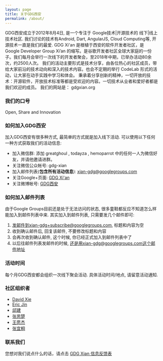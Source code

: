 ```yaml
---
layout: page
title: 关于GDG西安
permalink: /about/
---
```


GDG西安成立于2012年8月4日, 是一个专注于 Google技术|开源技术的 线下|线上 技术社区. 我们讨论的技术有Android, Dart, AngularJS, Cloud Computing等, 开源技术一直是我们的最爱.
GDG Xi'an 是根植于西安的软件开发者社区，是 Google Developer Group Xi’an 的缩写。是谷歌开发者社区全球大家庭的一份子。我们每月会举行一次线下的开发者聚会，至2018年中期，已举办活动80余次，约2500人次。
我们的活动主要形式是技术分享，由各位热心的社区成员，带给大家前沿的技术动向和深入的技术内容。也会不定期的举行 CodeLab 形式的活动，让大家在动手实践中学习和体会。
秉承着分享创新的精神，一切开放的技术：开源软件，开放技术标准等都是受欢迎的内容。一切技术从业者和爱好者都是我们欢迎的成员。
我们的网站是：  gdgxian.org



### 我们的口号

Open, Share and Innovation

### 如何加入GDG西安

加入GDG西安有很多种方式, 最简单的方式就是加入线下活动. 可以使用以下任何一种方式获取我们的活动信息:

* 加入微信群: 添加 greatghoul , todayza , hemoparrot 中的任何一人为微信好友，并请他邀请进群。
* 关注微信公众帐号: gdg-xian
* 加入邮件列表(**包含所有活动信息**): xian-gdg@googlegroups.com
* 关注Google+页面: [GDG Xi'an](http://plus.google.com/114935565019424673192/)
* 关注微博帐号: [GDG西安](http://weibo.com/xagdg)


### 如何加入邮件列表

由于Google Groups目前还是处于无法访问的状态, 很多童鞋都反应不知道怎么样能加入到邮件列表中来. 其实加入到邮件列表, 只需要发几个邮件即可:

1. 发邮件到xian-gdg+subscribe@googlegroups.com, 标题和内容为空
2. 收到确认邮件后, 回复该邮件, 不要修改标题和内容
3. 会再次收到确认邮件, 这个时候, 你已经正式加入到邮件列表中了
4. 以后往邮件列表发邮件的时候, 还是用xian-gdg@googlegroups.com这个邮件地址

### 活动时间

每个月GDG西安都会组织一次线下聚会活动. 具体活动时间/地点, 请留意活动通知.

### 社区组织者

* [David Xie](/about/davidxie/)
* [Eric Jin](/about/ericjin/)
* [邱建](/about/greatghoul/)
* [张思楚](http://zhangsichu.com/)
* [王愿杰](/about/wangyuanjie/)
* [张宜桐](/about/zhangyitong/)

### 联系我们
您想对我们说点什么的话，请点击 [GDG Xian 信息反馈表](https://jinshuju.net/f/4z4SC1)
